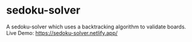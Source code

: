# sedoku-solver
A sedoku-solver which uses a backtracking algorithm to validate boards. 
Live Demo: https://sedoku-solver.netlify.app/
